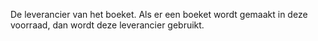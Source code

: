 De leverancier van het boeket. Als er een boeket wordt gemaakt in deze voorraad, dan wordt deze leverancier gebruikt.